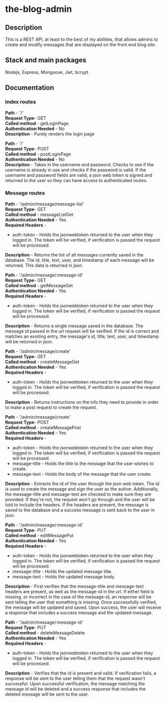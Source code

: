 # the-blog-admin

## Description

This is a REST API, at least to the best of my abilities, that allows admins to create and modify messages that are displayed on the front end blog site.

## Stack and main packages

Nodejs, Express, Mongoose, Jwt, bcrypt

## Documentation

### Index routes

**Path** - '/'  
**Request Type**- GET  
**Called method** - getLoginPage  
**Authentication Needed** - No  
**Description** - Purely renders the login page

**Path** - '/'  
**Request Type**- POST  
**Called method** - postLoginPage  
**Authentication Needed** - No  
**Description** - Takes in the username and password. Checks to see if the username is already in use and checks if the password is valid. If the username and password fields are valid, a json web token is signed and returned to the user so they can have access to authenticated routes.

### Message routes

**Path** - '/admin/message/message-list'  
**Request Type**- GET  
**Called method** - messageListGet  
**Authentication Needed** - Yes  
**Required Headers** -

- auth-token - Holds the jsonwebtoken returned to the user when they logged in. The token will be verified, if verification is passed the request will be processed.

**Description** - Returns the list of all messages currently saved in the database. The id, title, text, user, and timestamp of each message will be returned. This data is returned in json.

**Path** - '/admin/message/:message-id'  
**Request Type**- GET  
**Called method** - getMessageGet  
**Authentication Needed** - Yes  
**Required Headers** -

- auth-token - Holds the jsonwebtoken returned to the user when they logged in. The token will be verified, if verification is passed the request will be processed.

**Description** - Returns a single message saved in the database. The message id passed in the url request will be verified. If the id is correct and matches an existing entry, the message's id, title, text, user, and timestamp will be returned in json.

**Path** - '/admin/message/create'  
**Request Type**- GET  
**Called method** - createMessageGet  
**Authentication Needed** - Yes  
**Required Headers** -

- auth-token - Holds the jsonwebtoken returned to the user when they logged in. The token will be verified, if verification is passed the request will be processed.

**Description** - Returns instructions on the info they need to provide in order to make a post request to create the request.

**Path** - '/admin/message/create'  
**Request Type**- POST  
**Called method** - createMessagePost  
**Authentication Needed** - Yes  
**Required Headers** -

- auth-token - Holds the jsonwebtoken returned to the user when they logged in. The token will be verified, if verification is passed the request will be processed.
- message-title - Holds the title to the message that the user wishes to create.
- message-text - Holds the body of the message that the user create.

**Description** - Extracts the id of the user through the json web token. The id is used to create the message and sign the user as the author. Additionally, the message-title and message-text are checked to make sure they are provided. If they're not, the request won't go through and the user will be told to include the headers. If the headers are present, the message is saved to the database and a success message is sent back to the user in json.

**Path** - '/admin/message/:message-id'  
**Request Type**- PUT  
**Called method** - editMessagePut  
**Authentication Needed** - Yes  
**Required Headers** -

- auth-token - Holds the jsonwebtoken returned to the user when they logged in. The token will be verified, if verification is passed the request will be processed.
- message-title - Holds the updated message title.
- message-text - Holds the updated message body.

**Description** - First verifies that the message-title and message-text headers are present, as well as the message-id in the url. If either field is missing, or incorrect in the case of the message-id, an response will be sent telling the user that something is missing. Once successfully verified, the message will be updated and saved. Upon success, the user will receive a response that includes a success message and the updated message.

**Path** - '/admin/message/:message-id'  
**Request Type**- PUT  
**Called method** - deleteMessageDelete  
**Authentication Needed** - Yes  
**Required Headers** -

- auth-token - Holds the jsonwebtoken returned to the user when they logged in. The token will be verified, if verification is passed the request will be processed.

**Description** - Verifies that the id is present and valid. If verification fails, a response will be sent to the user telling them that the request wasn't successful. Upon successful verification, the message matching the message id will be deleted and a success response that includes the deleted message will be sent to the user.

